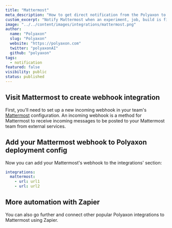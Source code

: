```yaml
---
title: "Mattermost"
meta_description: "How to get direct notification from the Polyaxon to your Mattermost channels."
custom_excerpt: "Notify Mattermost when an experiment, job, build is finished so everyone that your team stays in sync."
image: "../../content/images/integrations/mattermost.png"
author:
  name: "Polyaxon"
  slug: "Polyaxon"
  website: "https://polyaxon.com"
  twitter: "polyaxonAI"
  github: "polyaxon"
tags: 
  - notification
featured: false
visibility: public
status: published
---
```


## Visit Mattermost to create webhook integration

First, you'll need to set up a new incoming webhook in your team's [Mattermost](https://docs.mattermost.com/developer/webhooks-incoming.html) configuration. 
An incoming webhook is a method for Mattermost to receive incoming messages to be posted to your Mattermost team from external services.

## Add your Mattermost webhook to Polyaxon deployment config

Now you can add your Mattermost's webhook to the integrations' section:

```yaml
integrations:
  mattermost:
    - url: url1
    - url: url2
```

## More automation with Zapier

You can also go further and connect other popular Polyaxon integrations to Mattermost using Zapier.
